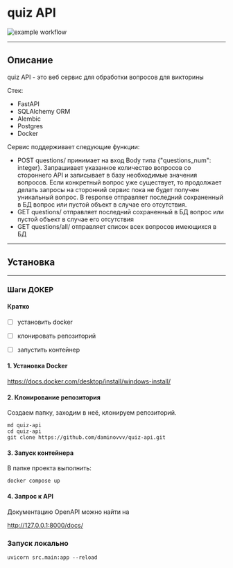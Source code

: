 # quiz API

![example workflow](https://github.com/daminovvv/quiz-api/actions/workflows/main.yaml/badge.svg)

---
## Описание
quiz API - это веб сервис для обработки вопросов для викторины

Стек:
- FastAPI
- SQLAlchemy ORM
- Alembic
- Postgres
- Docker

Сервис поддерживает следующие функции:
- POST questions/ принимает на вход Body типа {"questions_num": integer}. Запрашивает указанное количество вопросов со стороннего API и записывает в базу необходимые значения вопросов. Если конкретный вопрос уже существует, то продолжает делать запросы на сторонний сервис пока не будет получен уникальный вопрос. В response отправляет последний сохраненный в БД вопрос или пустой объект в случае его отсутствия.
- GET questions/ отправляет последний сохраненный в БД вопрос или пустой объект в случае его отсутствия
- GET questions/all/ отправляет список всех вопросов имеющихся в БД



---
## Установка

---
### Шаги ДОКЕР
#### Кратко
- [ ] установить docker
- [ ] клонировать репозиторий
- [ ] запустить контейнер


#### 1. Установка Docker
https://docs.docker.com/desktop/install/windows-install/


#### 2. Клонирование репозитория
Создаем папку, заходим в неё, клонируем репозиторий.
```
md quiz-api
cd quiz-api
git clone https://github.com/daminovvv/quiz-api.git
```


#### 3. Запуск контейнера
В папке проекта выполнить:
```
docker compose up
```

#### 4. Запрос к API
Документацию OpenAPI можно найти на

http://127.0.0.1:8000/docs/

### Запуск локально

```
uvicorn src.main:app --reload
```

